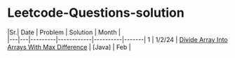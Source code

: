 # Leetcode-Questions-solution
|Sr.| Date | Problem | Solution | Month |     
|---|---|---------|------------|----------|-------|
1 | 1/2/24 | [Divide Array Into Arrays With Max Difference](https://leetcode.com/problems/divide-array-into-arrays-with-max-difference/) | [Java] | Feb |
